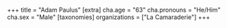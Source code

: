 +++
title = "Adam Paulus"
[extra]
cha.age = "63"
cha.pronouns = "He/Him"
cha.sex = "Male"
[taxonomies]
organizations = ["La Camaraderie"]
+++


